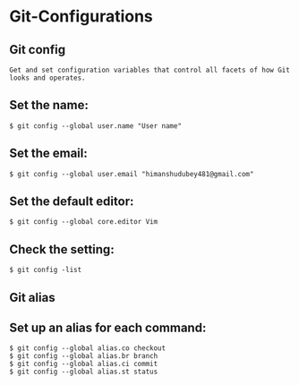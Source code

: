 # Git-Configurations <br>


   ## Git config
    Get and set configuration variables that control all facets of how Git looks and operates.
   ## Set the name:
    $ git config --global user.name "User name"
   ## Set the email:
    $ git config --global user.email "himanshudubey481@gmail.com"
   ## Set the default editor:
    $ git config --global core.editor Vim
   ## Check the setting:
    $ git config -list
   ## Git alias
   ## Set up an alias for each command:
    $ git config --global alias.co checkout
    $ git config --global alias.br branch
    $ git config --global alias.ci commit
    $ git config --global alias.st status
